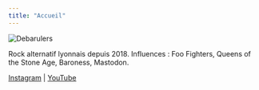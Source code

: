 ```yaml
---
title: "Accueil"
---
```


![Debarulers](/img/debarulers.jpg)

Rock alternatif lyonnais depuis 2018. Influences : Foo Fighters, Queens of the Stone Age, Baroness, Mastodon.

[Instagram](https://instagram.com/debarulers_band) | [YouTube](https://youtube.com/@debarulers)
